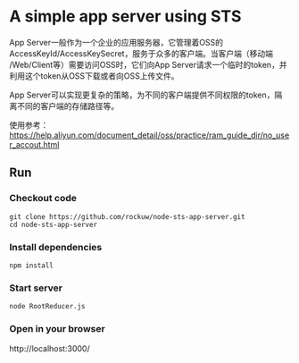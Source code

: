 # A simple app server using STS

App Server一般作为一个企业的应用服务器，它管理着OSS的
AccessKeyId/AccessKeySecret，服务于众多的客户端。当客户端（移动端
/Web/Client等）需要访问OSS时，它们向App Server请求一个临时的token，并
利用这个token从OSS下载或者向OSS上传文件。

App Server可以实现更复杂的策略，为不同的客户端提供不同权限的token，隔
离不同的客户端的存储路径等。

使用参考：https://help.aliyun.com/document_detail/oss/practice/ram_guide_dir/no_user_accout.html

## Run

### Checkout code

    git clone https://github.com/rockuw/node-sts-app-server.git
    cd node-sts-app-server

### Install dependencies

    npm install

### Start server

    node RootReducer.js

### Open in your browser

http://localhost:3000/
